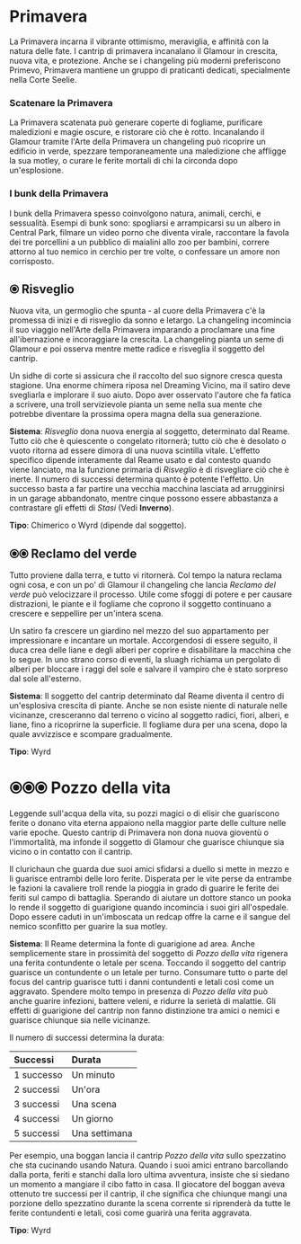 # Primavera
La Primavera incarna il vibrante ottimismo, meraviglia, e affinità con la natura delle fate. I cantrip di primavera incanalano il Glamour in  crescita, nuova vita, e protezione. Anche se i changeling più moderni preferiscono Primevo, Primavera mantiene un gruppo di praticanti dedicati, specialmente nella Corte Seelie.  

### Scatenare la Primavera

La Primavera scatenata può generare coperte di fogliame, purificare maledizioni e magie oscure, e ristorare ciò che è rotto. Incanalando il Glamour tramite l'Arte della Primavera un changeling può ricoprire un edificio in verde, spezzare temporaneamente una maledizione che affligge la sua motley, o curare le ferite mortali di chi la circonda dopo un'esplosione.  

### I bunk della Primavera

I bunk della Primavera spesso coinvolgono natura, animali, cerchi, e sessualità. Esempi di bunk sono: spogliarsi e arrampicarsi su un albero in Central Park, filmare un video porno che diventa virale, raccontare la favola dei tre porcellini a un pubblico di maialini allo zoo per bambini, correre attorno al tuo nemico in cerchio per tre volte, o confessare un amore non corrisposto.  

## ⦿ Risveglio

Nuova vita, un germoglio che spunta - al cuore della Primavera c'è la promessa di inizi e di risveglio da sonno e letargo. La changeling incomincia il suo viaggio nell'Arte della Primavera imparando a proclamare una fine all'ibernazione e incoraggiare la crescita. La changeling pianta un seme di Glamour e poi osserva mentre mette radice e risveglia il soggetto del cantrip.  

Un sidhe di corte si assicura che il raccolto del suo signore cresca questa stagione. Una enorme chimera riposa nel Dreaming Vicino, ma il satiro deve svegliarla e implorare il suo aiuto. Dopo aver osservato l'autore che fa fatica a scrivere, una troll servizievole pianta un seme nella sua mente che potrebbe diventare la prossima opera magna della sua generazione.  

**Sistema**: *Risveglio* dona nuova energia al soggetto, determinato dal Reame. Tutto ciò che è quiescente o congelato ritornerà; tutto ciò che è desolato o vuoto ritorna ad essere dimora di una nuova scintilla vitale. L'effetto specifico dipende interamente dal Reame usato e dal contesto quando viene lanciato, ma la funzione primaria di *Risveglio* è di risvegliare ciò che è inerte. Il numero di successi determina quanto è potente l'effetto. Un successo basta a far partire una vecchia macchina lasciata ad arrugginirsi in un garage abbandonato, mentre cinque possono essere abbastanza a contrastare gli effetti di *Stasi* (Vedi **Inverno**).  

**Tipo**: Chimerico o Wyrd (dipende dal soggetto).  

## ⦿⦿ Reclamo del verde

Tutto proviene dalla terra, e tutto vi ritornerà. Col tempo la natura reclama ogni cosa, e con un po' di Glamour il changeling che lancia *Reclamo del verde* può velocizzare il processo. Utile come sfoggi di potere e per causare distrazioni, le piante e il fogliame che coprono il soggetto continuano a crescere e seppellire per un'intera scena.  

Un satiro fa crescere un giardino nel mezzo del suo appartamento per impressionare e incantare un mortale. Accorgendosi di essere seguito, il duca crea delle liane e degli alberi per coprire e disabilitare la macchina che lo segue. In uno strano corso di eventi, la sluagh richiama un pergolato di alberi per bloccare i raggi del sole e salvare il vampiro che è stato sorpreso dal sole all'esterno.  

**Sistema**: Il soggetto del cantrip determinato dal Reame diventa il centro di un'esplosiva crescita di piante. Anche se non esiste niente di naturale nelle vicinanze, cresceranno dal terreno o vicino al soggetto radici, fiori, alberi, e liane, fino a ricoprirne la superficie. Il fogliame dura per una scena, dopo la quale avvizzisce e scompare gradualmente.  

**Tipo**: Wyrd  

# ⦿⦿⦿ Pozzo della vita

Leggende sull'acqua della vita, su pozzi magici o di elisir che guariscono ferite o donano vita eterna appaiono nella maggior parte delle culture nelle varie epoche. Questo cantrip di Primavera non dona nuova gioventù o l'immortalità, ma infonde il soggetto di Glamour che guarisce chiunque sia vicino o in contatto con il cantrip. 

Il clurichaun che guarda due suoi amici sfidarsi a duello si mette in mezzo e li guarisce entrambi delle loro ferite. Disperata per le vite perse da entrambe le fazioni la cavaliere troll rende la pioggia in grado di guarire le ferite dei feriti sul campo di battaglia. Sperando di aiutare un dottore stanco un pooka lo rende il soggetto di guarigione quando incomincia i suoi giri all'ospedale. Dopo essere caduti in un'imboscata un redcap offre la carne e il sangue del nemico sconfitto per guarire la sua motley.  

**Sistema**: Il Reame determina la fonte di guarigione ad area. Anche semplicemente stare in prossimità del soggetto di *Pozzo della vita* rigenera una ferita contundente o letale per scena. Toccando il soggetto del cantrip guarisce un contundente o un letale per turno. Consumare tutto o parte del focus del cantrip guarisce tutti i danni contundenti e letali così come un aggravato. Spendere molto tempo in presenza di *Pozzo della vita* può anche guarire infezioni, battere veleni, e ridurre la serietà di malattie. Gli effetti di guarigione del cantrip non fanno distinzione tra amici o nemici e guarisce chiunque sia nelle vicinanze.  

Il numero di successi determina la durata:  

| Successi   | Durata        |
|:-----------|:--------------|
| 1 successo | Un minuto     |
| 2 successi | Un'ora        |
| 3 successi | Una scena     |
| 4 successi | Un giorno     |
| 5 successi | Una settimana |  

Per esempio, una boggan lancia il cantrip *Pozzo della vita* sullo spezzatino che sta cucinando usando Natura. Quando i suoi amici entrano barcollando dalla porta, feriti e stanchi dalla loro ultima avventura, insiste che si siedano un momento a mangiare il cibo fatto in casa. Il giocatore del boggan aveva ottenuto tre successi per il cantrip, il che significa che chiunque mangi una porzione dello spezzatino durante la scena corrente si riprenderà da tutte le ferite contundenti e letali, così come guarirà una ferita aggravata.  

**Tipo**: Wyrd
